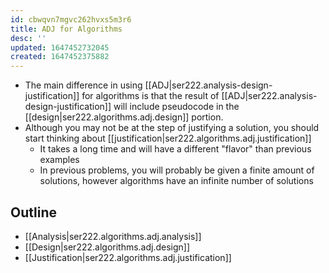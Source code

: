 ```yaml
---
id: cbwqvn7mgvc262hvxs5m3r6
title: ADJ for Algorithms
desc: ''
updated: 1647452732045
created: 1647452375882
---
```


- The main difference in using [[ADJ|ser222.analysis-design-justification]] for algorithms is that the result of [[ADJ|ser222.analysis-design-justification]] will include pseudocode in the [[design|ser222.algorithms.adj.design]] portion.
- Although you may not be at the step of justifying a solution, you should start thinking about [[justification|ser222.algorithms.adj.justification]]
    - It takes a long time and will have a different "flavor" than previous examples
    - In previous problems, you will probably be given a finite amount of solutions, however algorithms have an infinite number of solutions

## Outline

- [[Analysis|ser222.algorithms.adj.analysis]]
- [[Design|ser222.algorithms.adj.design]]
- [[Justification|ser222.algorithms.adj.justification]]
